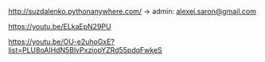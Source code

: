 http://suzdalenko.pythonanywhere.com/ -> admin: alexei.saron@gmail.com

https://youtu.be/ELkaEpN29PU




https://youtu.be/OU-e2uhoGxE?list=PLU8oAlHdN5BlvPxziopYZRd55pdqFwkeS